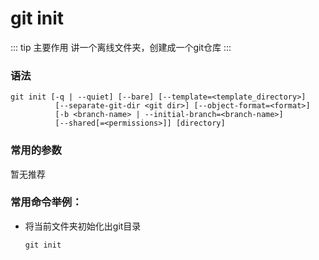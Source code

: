 # git init

::: tip 主要作用
讲一个离线文件夹，创建成一个git仓库
:::

### 语法

```git
git init [-q | --quiet] [--bare] [--template=<template_directory>]
          [--separate-git-dir <git dir>] [--object-format=<format>]
          [-b <branch-name> | --initial-branch=<branch-name>]
          [--shared[=<permissions>]] [directory]
```

### 常用的参数

暂无推荐
### 常用命令举例：

- 将当前文件夹初始化出git目录
  
  ```git
  git init
  ```
